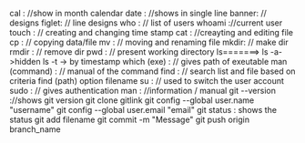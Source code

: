 cal :   //show in month calendar
date :  //shows in single line
banner: // designs
figlet: // line designs
who :   // list of users
whoami ://current user
touch : // creating and changing time stamp
cat :   //creayting and editing file
cp :    // copying data/file
mv :    // moving and renaming file
mkdir:  // make dir
rmdir : // remove dir
pwd :   // present working directory
ls=======>
ls -a->hidden
ls -t -> by timestamp
which (exe) : // gives path of exeutable
man (command) : // manual of the command 
find  :   // search list and file based on criteria
	find (path) option filename
su :     // used to switch the user account 
sudo :   // gives authentication 
man : //information / manual 
git --version ://shows git version
git clone gitlink
git config   --global user.name "username"
git config --global user.email "email"
git status : shows the status
git add filename 
git commit -m "Message"
git push origin branch_name

